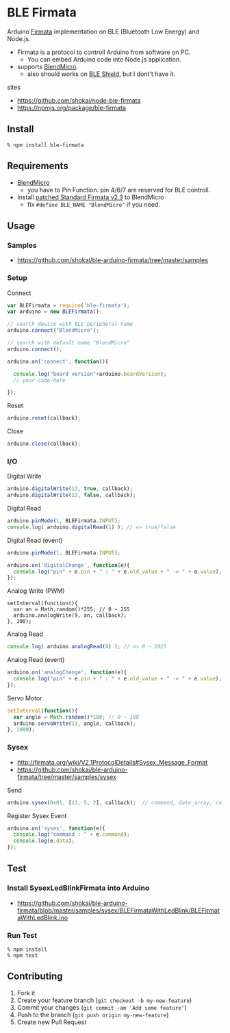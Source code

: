 BLE Firmata
===========
Arduino [Firmata](http://firmata.org) implementation on BLE (Bluetooth Low Energy) and Node.js.

- Firmata is a protocol to controll Arduino from software on PC.
  - You can embed Arduino code into Node.js application.
- supports [BlendMicro](http://redbearlab.squarespace.com/blendmicro/).
  - also should works on [BLE Shield](http://redbearlab.squarespace.com/bleshield/), but I dont't have it.


sites

- https://github.com/shokai/node-ble-firmata
- https://npmjs.org/package/ble-firmata


Install
-------

    % npm install ble-firmata


Requirements
------------

- [BlendMicro](http://redbearlab.squarespace.com/blendmicro)
  - you have to Pin Function. pin 4/6/7 are reserved for BLE controll.
- Install [patched Standard Firmata v2.3](./firmware/BLEFirmataSketch/BLEFirmataSketch.ino) to BlendMicro
  - fix `#define BLE_NAME "BlendMicro"` if you need.


Usage
-----

### Samples

- https://github.com/shokai/ble-arduino-firmata/tree/master/samples


### Setup

Connect
```javascript
var BLEFirmata = require('ble-firmata');
var arduino = new BLEFirmata();

// search device with BLE peripheral name
arduino.connect("BlendMicro");

// search with default name "BlendMicro"
arduino.connect();

arduino.on('connect', function(){

  console.log("board version"+arduino.boardVersion);
  // your-code-here

});
```

Reset
```javascript
arduino.reset(callback);
```

Close
```javascript
arduino.close(callback);
```


### I/O

Digital Write
```javascript
arduino.digitalWrite(13, true, callback);
arduino.digitalWrite(13, false, callback);
```

Digital Read
```javascript
arduino.pinMode(1, BLEFirmata.INPUT);
console.log( arduino.digitalRead(1) ); // => true/false
```

Digital Read (event)
```javascript
arduino.pinMode(1, BLEFirmata.INPUT);

arduino.on('digitalChange', function(e){
  console.log("pin" + e.pin + " : " + e.old_value + " -> " + e.value);
});
```

Analog Write (PWM)
```
setInterval(function(){
  var an = Math.random()*255; // 0 ~ 255
  arduino.analogWrite(9, an, callback);
}, 100);
```

Analog Read
```javascript
console.log( arduino.analogRead(0) ); // => 0 ~ 1023
```

Analog Read (event)
```javascript
arduino.on('analogChange', function(e){
  console.log("pin" + e.pin + " : " + e.old_value + " -> " + e.value);
});
```

Servo Motor
```javascript
setInterval(function(){
  var angle = Math.random()*180; // 0 ~ 180
  arduino.servoWrite(11, angle, callback);
}, 1000);
```

### Sysex

- http://firmata.org/wiki/V2.1ProtocolDetails#Sysex_Message_Format
- https://github.com/shokai/ble-arduino-firmata/tree/master/samples/sysex

Send
```javascript
arduino.sysex(0x01, [13, 5, 2], callback);  // command, data_array, callback
```

Register Sysex Event
```javascript
arduino.on('sysex', function(e){
  console.log("command : " + e.command);
  console.log(e.data);
});
```


Test
----

### Install SysexLedBlinkFirmata into Arduino

* https://github.com/shokai/ble-arduino-firmata/blob/master/samples/sysex/BLEFirmataWithLedBlink/BLEFirmataWithLedBlink.ino


### Run Test

    % npm install
    % npm test


Contributing
------------
1. Fork it
2. Create your feature branch (`git checkout -b my-new-feature`)
3. Commit your changes (`git commit -am 'Add some feature'`)
4. Push to the branch (`git push origin my-new-feature`)
5. Create new Pull Request
